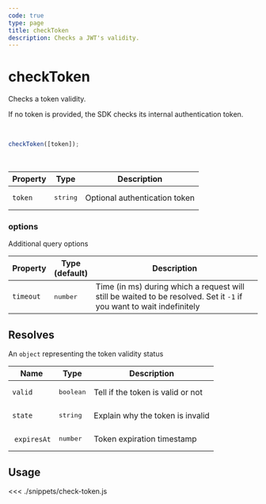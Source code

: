 ```yaml
---
code: true
type: page
title: checkToken
description: Checks a JWT's validity.
---
```


# checkToken

Checks a token validity.  

If no token is provided, the SDK checks its internal authentication token.

<br/>

```js
checkToken([token]);
```

<br/>

| Property | Type              | Description |
| -------- | ----------------- | ----------- |
| `token`  | <pre>string</pre> | Optional authentication token   |

### options

Additional query options

| Property   | Type<br/>(default)              | Description                                                                                                           |
| ---------- | ------------------------------- | --------------------------------------------------------------------------------------------------------------------- |
| `timeout`  | <pre>number</pre>               | Time (in ms) during which a request will still be waited to be resolved. Set it `-1` if you want to wait indefinitely |

## Resolves

An `object` representing the token validity status

| Name          | Type               | Description                       |
| ------------- | ------------------ | --------------------------------- |
| `valid`       | <pre>boolean</pre> | Tell if the token is valid or not |
| `state`       | <pre>string</pre>  | Explain why the token is invalid  |
|  `expiresAt` | <pre>number</pre>  | Token expiration timestamp        |

## Usage

<<< ./snippets/check-token.js
